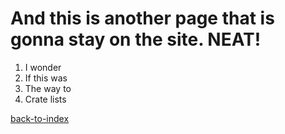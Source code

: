 # And this is another page that is gonna stay on the site. NEAT!

1. I wonder
2. If this was
3. The way to
4. Crate lists


[back-to-index](index.md)

